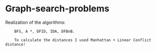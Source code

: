 # Graph-search-problems


Realization of the algorithms: 

		BFS, A *, DFID, IDA, DFBnB.
		
		To calculate the distances I used Manhattan + Linear Conflict distance!
